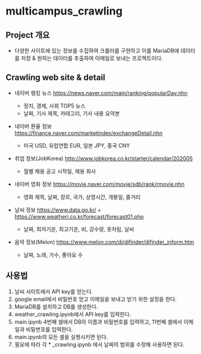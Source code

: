 # multicampus_crawling

## Project 개요
- 다양한 사이트에 있는 정보를 수집하여 크롤러를 구현하고 이를 MariaDB에 데이터를 저장 & 원하는 데이터를 추출하여 이메일로 보내는 프로젝트이다.

## Crawling web site & detail
- 네이버 랭킹 뉴스 <https://news.naver.com/main/ranking/popularDay.nhn>
  * 정치, 경제, 사회 TOP5 뉴스
  * 날짜, 기사 제목, 카테고리, 기사 내용 요약본
  
- 네이버 환율 정보 <https://finance.naver.com/marketindex/exchangeDetail.nhn>
  * 미국 USD, 유럽연합 EUR, 일본 JPY, 중국 CNY 
  
- 취업 정보(JobKorea) <http://www.jobkorea.co.kr/starter/calendar/202005>
  * 월별 채용 공고 시작일, 채용 회사
  
- 네이버 영화 정보 <https://movie.naver.com/movie/sdb/rank/rmovie.nhn>
  * 영화 제목, 날짜, 장르, 국가, 상영시간, 개봉일, 줄거리
  
- 날씨 정보 <https://www.data.go.kr/> + <https://www.weatheri.co.kr/forecast/forecast01.php>
  * 날짜, 최저기온, 최고기온, 비, 강수량, 옷차림, 날씨

- 음악 정보(Melon) <https://www.melon.com/dj/djfinder/djfinder_inform.htm>
  * 날짜, 노래, 가수, 좋아요 수

## 사용법
1. 날씨 사이트에서 API key를 얻는다.
2. google email에서 비밀번호 얻고 이메일을 보내고 받기 위한 설정을 한다. 
3. MariaDB를 설치하고 DB를 생성한다.
4. weather_crawling.ipynb에서 API key를 입력한다.
5. main.ipynb 4번째 셀에서 DB의 이름과 비밀번호를 입력하고, 11번째 셀에서 이메일과 비밀번호를 입력한다.
6. main.ipynb의 모든 셀을 실행시키면 된다.
7. 필요에 따라 각 * _crawling.ipynb 에서 날짜의 범위를 수정해 사용하면 된다. 
